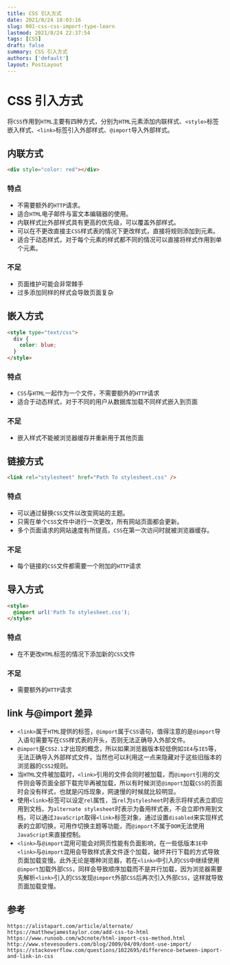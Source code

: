 ```yaml
---
title: CSS 引入方式
date: 2021/8/24 18:03:16
slug: 001-css-css-import-type-learn
lastmod: 2021/8/24 22:37:54
tags: [CSS]
draft: false
summary: CSS 引入方式
authors: ['default']
layout: PostLayout
---
```


# CSS 引入方式

将`CSS`作用到`HTML`主要有四种方式，分别为`HTML`元素添加内联样式、`<style>`标签嵌入样式、`<link>`标签引入外部样式、`@import`导入外部样式。

## 内联方式

```html
<div style="color: red"></div>
```

### 特点

- 不需要额外的`HTTP`请求。
- 适合`HTML`电子邮件与富文本编辑器的使用。
- 内联样式比外部样式具有更高的优先级，可以覆盖外部样式。
- 可以在不更改直接主`CSS`样式表的情况下更改样式，直接将规则添加到元素。
- 适合于动态样式，对于每个元素的样式都不同的情况可以直接将样式作用到单个元素。

### 不足

- 页面维护可能会非常棘手
- 过多添加同样的样式会导致页面复杂

## 嵌入方式

```html
<style type="text/css">
  div {
    color: blue;
  }
</style>
```

### 特点

- `CSS`与`HTML`一起作为一个文件，不需要额外的`HTTP`请求
- 适合于动态样式，对于不同的用户从数据库加载不同样式嵌入到页面

### 不足

- 嵌入样式不能被浏览器缓存并重新用于其他页面

## 链接方式

```html
<link rel="stylesheet" href="Path To stylesheet.css" />
```

### 特点

- 可以通过替换`CSS`文件以改变网站的主题。
- 只需在单个`CSS`文件中进行一次更改，所有网站页面都会更新。
- 多个页面请求的网站速度有所提高，`CSS`在第一次访问时就被浏览器缓存。

### 不足

- 每个链接的`CSS`文件都需要一个附加的`HTTP`请求

## 导入方式

```html
<style>
  @import url('Path To stylesheet.css');
</style>
```

### 特点

- 在不更改`HTML`标签的情况下添加新的`CSS`文件

### 不足

- 需要额外的`HTTP`请求

## link 与@import 差异

- `<link>`属于`HTML`提供的标签，`@import`属于`CSS`语句，值得注意的是`@import`导入语句需要写在`CSS`样式表的开头，否则无法正确导入外部文件。
- `@import`是`CSS2.1`才出现的概念，所以如果浏览器版本较低例如`IE4`与`IE5`等，无法正确导入外部样式文件，当然也可以利用这一点来隐藏对于这些旧版本的浏览器的`CSS2`规则。
- 当`HTML`文件被加载时，`<link>`引用的文件会同时被加载，而`@import`引用的文件则会等页面全部下载完毕再被加载，所以有时候浏览`@import`加载`CSS`的页面时会没有样式，也就是闪烁现象，网速慢的时候就比较明显。
- 使用`<link>`标签可以设定`rel`属性，当`rel`为`stylesheet`时表示将样式表立即应用到文档，为`alternate stylesheet`时表示为备用样式表，不会立即作用到文档，可以通过`JavaScript`取得`<link>`标签对象，通过设置`disabled`来实现样式表的立即切换，可用作切换主题等功能，而`@import`不属于`DOM`无法使用`JavaScript`来直接控制。
- `<link>`与`@import`混用可能会对网页性能有负面影响，在一些低版本`IE`中`<link>`与`@import`混用会导致样式表文件逐个加载，破坏并行下载的方式导致页面加载变慢。此外无论是哪种浏览器，若在`<link>`中引入的`CSS`中继续使用`@import`加载外部`CSS`，同样会导致顺序加载而不是并行加载，因为浏览器需要先解析`<link>`引入的`CSS`发现`@import`外部`CSS`后再次引入外部`CSS`，这样就导致页面加载变慢。

## 参考

```
https://alistapart.com/article/alternate/
https://matthewjamestaylor.com/add-css-to-html
https://www.runoob.com/w3cnote/html-import-css-method.html
http://www.stevesouders.com/blog/2009/04/09/dont-use-import/
https://stackoverflow.com/questions/1022695/difference-between-import-and-link-in-css
```

